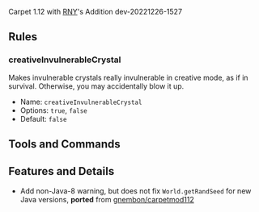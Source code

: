 Carpet 1.12 with [RNY](https://github.com/Rainyaphthyl)'s Addition
dev-20221226-1527

## Rules

### creativeInvulnerableCrystal

Makes invulnerable crystals really invulnerable in creative mode, as if in survival. Otherwise, you may accidentally blow it up.
- Name: `creativeInvulnerableCrystal`<br>
- Options: `true`, `false`<br>
- Default: `false`<br>

## Tools and Commands

## Features and Details

- Add non-Java-8 warning, but does not fix `World.getRandSeed` for new Java versions, **ported** from [gnembon/carpetmod112](https://github.com/gnembon/carpetmod112)
